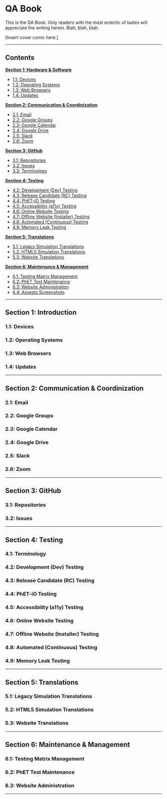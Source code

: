 <!---

~~~~~~~~~~~~~
~~ QA Book ~~
~~~~~~~~~~~~~

-->

<h1>QA Book</h1>

This is the QA Book. Only readers with the most eclectic of tastes will appreciate the writing herein. Blah, blah, blah.

[Insert cover comic here.]

<hr>

<h2>Contents</h2>

**[Section 1: Hardware & Software](link)**
  - [1.1: Devices](link)
  - [1.2: Operating Systems](link)
  - [1.3: Web Browsers](link)
  - [1.4: Updates](link)

**[Section 2: Communication & Coordinization](link)**
  - [2.1: Email](link)
  - [2.2: Google Groups](link)
  - [2.3: Google Calendar](link)
  - [2.4: Google Drive](link)
  - [2.5: Slack](link)
  - [2.6: Zoom](link)

**[Section 3: GitHub](link)**
  - [3.1: Repositories](link)
  - [3.2: Issues](link)
  - [3.3: Terminology](link)

**[Section 4: Testing](link)**
  - [4.2: Development (Dev) Testing](link)
  - [4.3: Release Candidate (RC) Testing](link)
  - [4.4: PhET-iO Testing](link)
  - [4.5: Accessibility (a11y) Testing](link)
  - [4.6: Online Website Testing](link)
  - [4.7: Offline Website (Installer) Testing](link)
  - [4.8: Automated (Continuous) Testing](link)
  - [4.9: Memory Leak Testing](link)

**[Section 5: Translations](link)**
  - [5.1: Legacy Simulation Translations](link)
  - [5.2: HTML5 Simulation Translations](link)
  - [5.3: Website Translations](link)

**[Section 6: Maintenance & Management](link)**
  - [6.1: Testing Matrix Management](link)
  - [6.2: PhET Test Maintenance](link)
  - [6.3: Website Administration](link)
  - [6.4: Assests Screenshots](link)

<hr>

<!---
\\\\\\\\\\\\\\\\\\\\\\\\\\\\\\\\\\\\\\\\\\\\\\\\\\\\\\\\\\\\\\\\\\\\\\\\\\\\\\\\\\\\\\\\\\\\\\\\\\\\\\\\\\\\\\\\\\\\\\\\
\\\\\\\\\\ Section 1: Introduction
\\\\\\\\\\\\\\\\\\\\\\\\\\\\\\\\\\\\\\\\\\\\\\\\\\\\\\\\\\\\\\\\\\\\\\\\\\\\\\\\\\\\\\\\\\\\\\\\\\\\\\\\\\\\\\\\\\\\\\\\
-->

<h2>Section 1: Introduction</h2>

<h3>1.1: Devices</h3>
<h3>1.2: Operating Systems</h3>
<h3>1.3: Web Browsers</h3>
<h3>1.4: Updates</h3>

<hr>

<!---
\\\\\\\\\\\\\\\\\\\\\\\\\\\\\\\\\\\\\\\\\\\\\\\\\\\\\\\\\\\\\\\\\\\\\\\\\\\\\\\\\\\\\\\\\\\\\\\\\\\\\\\\\\\\\\\\\\\\\\\\
\\\\\\\\\\ Section 2: Communication & Coordinization
\\\\\\\\\\\\\\\\\\\\\\\\\\\\\\\\\\\\\\\\\\\\\\\\\\\\\\\\\\\\\\\\\\\\\\\\\\\\\\\\\\\\\\\\\\\\\\\\\\\\\\\\\\\\\\\\\\\\\\\\
-->

<h2>Section 2: Communication & Coordinization</h2>

<h3>2.1: Email</h3>
<h3>2.2: Google Groups</h3>
<h3>2.3: Google Calendar</h3>
<h3>2.4: Google Drive</h3>
<h3>2.5: Slack</h3>
<h3>2.6: Zoom</h3>

<hr>

<!---
\\\\\\\\\\\\\\\\\\\\\\\\\\\\\\\\\\\\\\\\\\\\\\\\\\\\\\\\\\\\\\\\\\\\\\\\\\\\\\\\\\\\\\\\\\\\\\\\\\\\\\\\\\\\\\\\\\\\\\\\
\\\\\\\\\\ Section 3: GitHub
\\\\\\\\\\\\\\\\\\\\\\\\\\\\\\\\\\\\\\\\\\\\\\\\\\\\\\\\\\\\\\\\\\\\\\\\\\\\\\\\\\\\\\\\\\\\\\\\\\\\\\\\\\\\\\\\\\\\\\\\
-->

<h2>Section 3: GitHub</h2>

<h3>3.1: Repositories</h3>
<h3>3.2: Issues</h3>

<hr>

<!---
\\\\\\\\\\\\\\\\\\\\\\\\\\\\\\\\\\\\\\\\\\\\\\\\\\\\\\\\\\\\\\\\\\\\\\\\\\\\\\\\\\\\\\\\\\\\\\\\\\\\\\\\\\\\\\\\\\\\\\\\
\\\\\\\\\\ Section 4: Testing
\\\\\\\\\\\\\\\\\\\\\\\\\\\\\\\\\\\\\\\\\\\\\\\\\\\\\\\\\\\\\\\\\\\\\\\\\\\\\\\\\\\\\\\\\\\\\\\\\\\\\\\\\\\\\\\\\\\\\\\\
-->

<h2>Section 4: Testing</h2>

<h3>4.1: Terminology</h3>
<h3>4.2: Development (Dev) Testing</h3>
<h3>4.3: Release Candidate (RC) Testing</h3> <!--- Add screenshots. -->
<h3>4.4: PhET-iO Testing</h3>
<h3>4.5: Accessibility (a11y) Testing</h3>
<h3>4.6: Online Website Testing</h3>
<h3>4.7: Offline Website (Installer) Testing</h3>
<h3>4.8: Automated (Continuous) Testing</h3>
<h3>4.9: Memory Leak Testing</h3>

<hr>

<!---
\\\\\\\\\\\\\\\\\\\\\\\\\\\\\\\\\\\\\\\\\\\\\\\\\\\\\\\\\\\\\\\\\\\\\\\\\\\\\\\\\\\\\\\\\\\\\\\\\\\\\\\\\\\\\\\\\\\\\\\\
\\\\\\\\\\ Section 5: Translations
\\\\\\\\\\\\\\\\\\\\\\\\\\\\\\\\\\\\\\\\\\\\\\\\\\\\\\\\\\\\\\\\\\\\\\\\\\\\\\\\\\\\\\\\\\\\\\\\\\\\\\\\\\\\\\\\\\\\\\\\
-->

<h2>Section 5: Translations</h2>

<h3>5.1: Legacy Simulation Translations</h3>
<h3>5.2: HTML5 Simulation Translations</h3>
<h3>5.3: Website Translations</h3>

<hr>

<!---
\\\\\\\\\\\\\\\\\\\\\\\\\\\\\\\\\\\\\\\\\\\\\\\\\\\\\\\\\\\\\\\\\\\\\\\\\\\\\\\\\\\\\\\\\\\\\\\\\\\\\\\\\\\\\\\\\\\\\\\\
\\\\\\\\\\ Section 6: Maintenance & Management
\\\\\\\\\\\\\\\\\\\\\\\\\\\\\\\\\\\\\\\\\\\\\\\\\\\\\\\\\\\\\\\\\\\\\\\\\\\\\\\\\\\\\\\\\\\\\\\\\\\\\\\\\\\\\\\\\\\\\\\\
-->

<h2>Section 6: Maintenance & Management</h2>

<h3>6.1: Testing Matrix Management</h3>
<h3>6.2: PhET Test Maintenance</h3>
<h3>6.3: Website Administration</h3>

<hr>
